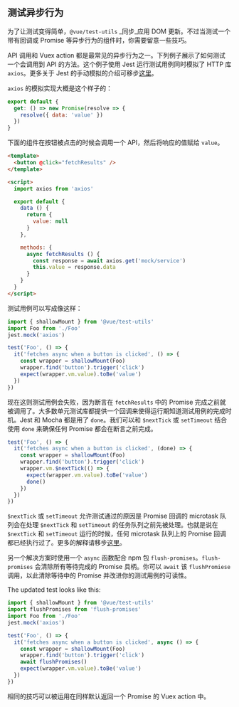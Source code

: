 ## 测试异步行为

为了让测试变得简单，`@vue/test-utils` _同步_应用 DOM 更新。不过当测试一个带有回调或 Promise 等异步行为的组件时，你需要留意一些技巧。

API 调用和 Vuex action 都是最常见的异步行为之一。下列例子展示了如何测试一个会调用到 API 的方法。这个例子使用 Jest 运行测试用例同时模拟了 HTTP 库 `axios`。更多关于 Jest 的手动模拟的介绍可移步[这里](https://facebook.github.io/jest/docs/en/manual-mocks.html#content)。

`axios` 的模拟实现大概是这个样子的：

``` js
export default {
  get: () => new Promise(resolve => {
    resolve({ data: 'value' })
  })
}
```

下面的组件在按钮被点击的时候会调用一个 API，然后将响应的值赋给 `value`。

``` html
<template>
  <button @click="fetchResults" />
</template>

<script>
  import axios from 'axios'

  export default {
    data () {
      return {
        value: null
      }
    },

    methods: {
      async fetchResults () {
        const response = await axios.get('mock/service')
        this.value = response.data
      }
    }
  }
</script>
```

测试用例可以写成像这样：

``` js
import { shallowMount } from '@vue/test-utils'
import Foo from './Foo'
jest.mock('axios')

test('Foo', () => {
  it('fetches async when a button is clicked', () => {
    const wrapper = shallowMount(Foo)
    wrapper.find('button').trigger('click')
    expect(wrapper.vm.value).toBe('value')
  })
})
```

现在这则测试用例会失败，因为断言在 `fetchResults` 中的 Promise 完成之前就被调用了。大多数单元测试库都提供一个回调来使得运行期知道测试用例的完成时机。Jest 和 Mocha 都是用了 `done`。我们可以和 `$nextTick` 或 `setTimeout` 结合使用 `done` 来确保任何 Promise 都会在断言之前完成。

``` js
test('Foo', () => {
  it('fetches async when a button is clicked', (done) => {
    const wrapper = shallowMount(Foo)
    wrapper.find('button').trigger('click')
    wrapper.vm.$nextTick(() => {
      expect(wrapper.vm.value).toBe('value')
      done()
    })
  })
})
```

`$nextTick` 或 `setTimeout` 允许测试通过的原因是 Promise 回调的 microtask 队列会在处理 `$nextTick` 和 `setTimeout` 的任务队列之前先被处理。也就是说在 `$nextTick` 和 `setTimeout` 运行的时候，任何 microtask 队列上的 Promise 回调都已经执行过了。更多的解释请移步[这里](https://jakearchibald.com/2015/tasks-microtasks-queues-and-schedules/)。

另一个解决方案时使用一个 `async` 函数配合 npm 包 `flush-promises`。`flush-promises` 会清除所有等待完成的 Promise 具柄。你可以 `await` 该 `flushPromiese` 调用，以此清除等待中的 Promise 并改进你的测试用例的可读性。

The updated test looks like this:

``` js
import { shallowMount } from '@vue/test-utils'
import flushPromises from 'flush-promises'
import Foo from './Foo'
jest.mock('axios')

test('Foo', () => {
  it('fetches async when a button is clicked', async () => {
    const wrapper = shallowMount(Foo)
    wrapper.find('button').trigger('click')
    await flushPromises()
    expect(wrapper.vm.value).toBe('value')
  })
})
```

相同的技巧可以被运用在同样默认返回一个 Promise 的 Vuex action 中。
